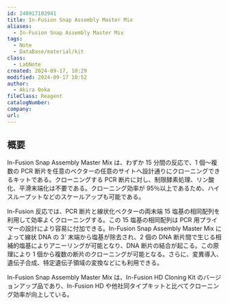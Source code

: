 ```yaml
---
id: 240917102941
title: In-Fusion Snap Assembly Master Mix
aliases:
  - In-Fusion Snap Assembly Master Mix
tags:
  - Note
  - DataBase/material/kit
class:
  - LabNote
created: 2024-09-17, 10:29
modified: 2024-09-17 10:52
author:
  - Akira Ooka
fileClass: Reagent
catalogNumber: 
company: 
url: 
---
```

## 概要
In-Fusion Snap Assembly Master Mix は、わずか 15 分間の反応で、1 個～複数の PCR 断片を任意のベクターの任意のサイトへ設計通りにクローニングできるキットである。クローニングする PCR 断片に対し、制限酵素処理、リン酸化、平滑末端化は不要である。クローニング効率が 95％以上であるため、ハイスループットなどのスケールアップも可能である。

In-Fusion 反応では、PCR 断片と線状化ベクターの両末端 15 塩基の相同配列を利用して効率よくクローニングする。この 15 塩基の相同配列は PCR 用プライマーの設計により容易に付加できる。In-Fusion Snap Assembly Master Mix によって線状 DNA の 3' 末端から塩基が除去され、2 個の DNA 断片間で生じる相補的塩基によりアニーリングが可能となり、DNA 断片の結合が起こる。この原理により 1 個から複数の断片のクローニングが可能となる。さらに、変異導入、遺伝子合成、特定遺伝子領域の変換などにも利用できる。

In-Fusion Snap Assembly Master Mix は、In-Fusion HD Cloning Kit のバージョンアップ品であり、In-Fusion HD や他社同タイプキットと比べてクローニング効率が向上している。